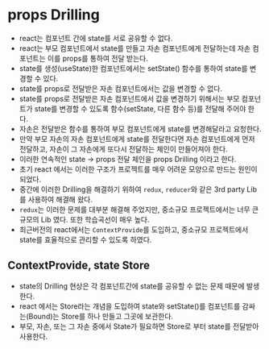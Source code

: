 # props Drilling

- react는 컴포넌트 간에 state를 서로 공유할 수 없다.
- react는 부모 컴포넌트에서 state를 만들고 자손 컴포넌트에게 전달하는데 자손 컴포넌트는 이를 props를 통하여 전달 받는다.
- state를 생성(useState)한 컴포넌트에서는 setState() 함수를 통하여 state를 변경할 수 있다.
- state를 props로 전달받은 자손 컴포넌트에서는 값을 변경할 수 없다.
- state를 props로 전달받은 자손 컴포넌트에서 값을 변경하기 위해서는 부모 컴포넌트가 state를 변경할 수 있도록 함수(setState, 다른 함수 등)를 전달해 주어야 한다.
- 자손은 전달받은 함수를 통하여 부모 컴포넌트에게 state를 변경해달라고 요청한다.
- 만약 부모 자손의 자손 컴포넌트에게 state를 전달한다면 자손 컴포넌트에게 먼저 전달하고, 자손이 그 자손에게 또다시 전달하는 체인이 만들어져야 한다.
- 이러한 연속적인 state -> props 전달 체인을 props Drilling 이라고 한다.
- 초기 react 에서는 이러한 구조가 프로젝트를 매우 어려운 모양으로 만드는 원인이 되었다.
- 중간에 이러한 Drilling을 해결하기 위하여 `redux`, `reducer`와 같은 3rd party Lib를 사용하여 해결해 왔다.
- `redux`는 이러한 문제를 대부분 해결해 주었지만, 중소규모 프로젝트에서는 너무 큰 규모의 Lib 였다. 또한 학습곡선이 매우 높다.
- 최근버전의 react에서는 `ContextProvide`를 도입하고, 중소규모 프로젝트에서 state를 효율적으로 관리할 수 있도록 하였다.

## ContextProvide, state Store

- state의 Drilling 현상은 각 컴포넌트간에 state를 공유할 수 없는 문제 때문에 발생한다.
- react 에서는 Store라는 개념을 도입하여 state와 setState()를 컴포넌트를 감싸는(Bound)는 Store를 하나 만들고 그곳에 보관한다.
- 부모, 자손, 또는 그 자손 중에서 State가 필요하면 Store로 부터 state를 전달받아 사용한다.
